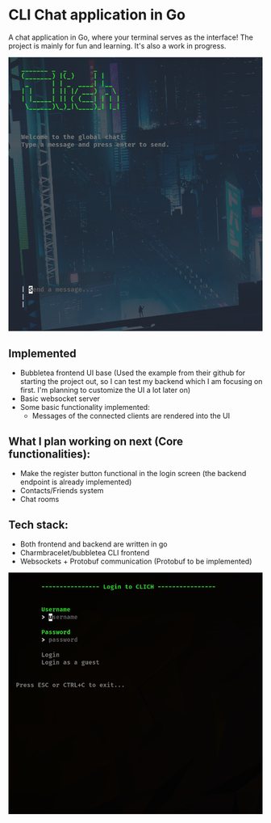 # CLI Chat application in Go

A chat application in Go, where your terminal serves as the interface! The project is mainly for fun and learning. It's also a work in progress.

![alt text](chat_view.png)
## Implemented

- Bubbletea frontend UI base (Used the example from their github for starting the project out, so I can test my backend which I am focusing on first. I'm planning to customize the UI a lot later on)
- Basic websocket server
- Some basic functionality implemented:
  - Messages of the connected clients are rendered into the UI

## What I plan working on next (Core functionalities):
  - Make the register button functional in the login screen (the backend endpoint is already implemented)
  - Contacts/Friends system
  - Chat rooms

## Tech stack:
- Both frontend and backend are written in go
- Charmbracelet/bubbletea CLI frontend
- Websockets + Protobuf communication (Protobuf to be implemented)

![alt text](login.png)
